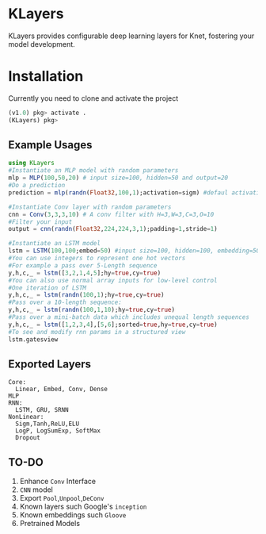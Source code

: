 # KLayers
KLayers provides configurable deep learning layers for Knet, fostering your model development.
# Installation
Currently you need to clone and activate the project
```JULIA
(v1.0) pkg> activate .
(KLayers) pkg>
```
## Example Usages

```JULIA  
using KLayers
#Instantiate an MLP model with random parameters
mlp = MLP(100,50,20) # input size=100, hidden=50 and output=20
#Do a prediction
prediction = mlp(randn(Float32,100,1);activation=sigm) #defaul activation is relu

#Instantiate Conv layer with random parameters
cnn = Conv(3,3,3,10) # A conv filter with H=3,W=3,C=3,O=10
#Filter your input
output = cnn(randn(Float32,224,224,3,1);padding=1,stride=1)

#Instantiate an LSTM model
lstm = LSTM(100,100;embed=50) #input size=100, hidden=100, embedding=50
#You can use integers to represent one hot vectors
#For example a pass over 5-Length sequence
y,h,c,_ = lstm([3,2,1,4,5];hy=true,cy=true)
#You can also use normal array inputs for low-level control
#One iteration of LSTM
y,h,c,_ = lstm(randn(100,1);hy=true,cy=true)
#Pass over a 10-length sequence:
y,h,c,_ = lstm(randn(100,1,10);hy=true,cy=true)
#Pass over a mini-batch data which includes unequal length sequences
y,h,c,_ = lstm([1,2,3,4],[5,6];sorted=true,hy=true,cy=true)
#To see and modify rnn params in a structured view
lstm.gatesview

```

## Exported Layers
```
Core:
  Linear, Embed, Conv, Dense
MLP
RNN:
  LSTM, GRU, SRNN
NonLinear:
  Sigm,Tanh,ReLU,ELU
  LogP, LogSumExp, SoftMax
  Dropout
```

## TO-DO
1) Enhance `Conv` Interface   
2) `CNN` model  
3) Export `Pool`,`Unpool`,`DeConv`
4) Known layers such Google's `inception`   
5) Known embeddings such `Gloove`   
6) Pretrained Models   
